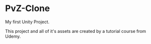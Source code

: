# PvZ-Clone
My first Unity Project.

This project and all of it's assets are created by a tutorial course from Udemy.
